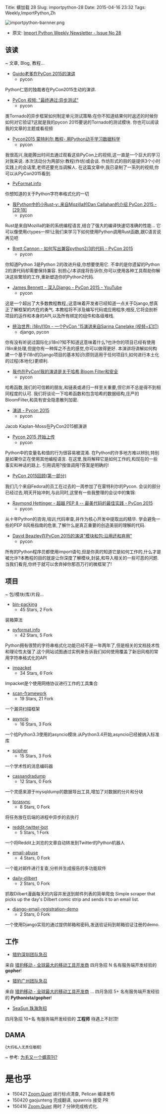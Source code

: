Title: 蠎加载 28
Slug: importpython-28
Date: 2015-04-16 23:32
Tags: Weekly,ImportPython,Zh 

![importpython-barnner.png](http://zoomq.qiniudn.com/ZQCollection/snap/importpython-barnner.png?imageView2/2/h/210)


- 原文: [Import Python Weekly Newsletter - Issue No 28](http://importpython.com/newsletter/no/28/)

## 该读
~ 文章, Blog, 教程...



- [Guido老爹在PyCon 2015的演讲](https://youtu.be/G-uKNd5TSBw)
    + pycon  

Python仁慈的独裁者在PyCon2015生动的演讲.

- [PyCon 视频: "最终通过:异步测试"](http://feedproxy.google.com/~r/emptysquare/~3/DHsGy7A3DUs/)
    + pycon  

类Tornado的异步框架如何制定单元测试策略:在你不知道结果何时返还的时候你如何对它验证?这就是我的pycon 2015要说的Tornado的测试模块. 你也可以阅读我的文章的主题或看视频

- [Pycon2015 蒙特利尔 教程- 用Python动手学习数据科学](http://www.analyticsvidhya.com/blog/2015/04/pycon-montreal-2015-data-science-workshops/)
    + pycon  

我很高兴,我能腾出时间去通过观看这些PyCon上的视频,这一直是一个巨大的学习对我来说. 本次活动分为两部分:教程(作坊)或会谈. 作坊形式的目的是提供3个小时实践上的会话里,老师还要充当调解人. 在这篇文章中,我已录制了一系列的视频,你可以从PyCon2015看到. 

- [PyFormat.info](http://pyformat.info/)  

你想知道的关于Python字符串格式化的一切

- [我Python中的小Rust-y: 来自Mozilla的Dan Callahan的介绍 PyCon 2015 - [29:18]](https://www.youtube.com/watch?v=3CwJ0MH-4MA)
    - pycon  

Rust是来自Mozilla的新的系统编程语言,结合了强大的编译快速切准确的性能... 它可以像使用ctypes一样!让我们来学习下如何使用Python调用Rust函数,跟C语言说再见吧

- [Brett Cannon - 如何写出兼容python2/3的代码 - PyCon 2015](http://www.reddit.com/r/Python/comments/32p4ef/brett_cannon_how_to_make_your_code_python_23/)
    + pycon  

你知道Python 3是Python 2的改进升级,你想要使用它. 不幸的是你遗留的Python 2的源代码却需要保持兼容. 别担心!本讲座将告诉你,你可以使用各种工具帮助你解决这些繁琐的工作,重新塑造你的Python2代码. 

- [James Bennett - 深入Django - PyCon 2015 - YouTube](https://www.youtube.com/watch?v=tkwZ1jG3XgA)
    + pycon  

这是一个超出了大多数教程教程,;这意味着开发者已经知道一点关于Django,想真正了解框架的内在的勇气. 本教程将不涉及编写代码或应用程序;相反,它将会剖析项目的运作和本身的API,以及所有绑定的组件和各级堆栈. 

- [统治世界: i18n/l10n - 一个PyCon '15演讲来自Sarina Canelake (视频+幻灯)](http://www.reddit.com/r/pyladies/comments/329uxs/world_domination_i18nl10n_a_pycon_15_talk_by/)
    +  django, pycon  

你有没有听说过国际化(i18n)?知不知道这意味着什么?也许你的项目已经有使用i18n来处理,但是你有一种挥之不去的感觉,你可以做得更好. 本演讲将讲解如何构建一个基于i18n的Django项目的基本知识(原则适用于任何项目!),如何进行本土化的过程(本地化)更顺利. 

- [我也在PyCon!我的演讲是关于哈希,Bloom Filter和安全](https://www.youtube.com/watch?v=IGwNQfjLTp0)
    + pycon  

哈希函数,我们的可信赖的朋友,和链表或递归一样至关重要,但它并不总是得不到相同程度的认可. 我们将谈论一下哈希函数和包含哈希的数据结构,庄严的BloomFilter,和具有安全隐患散列加密. 

- [演讲 - Pycon 2015](https://www.youtube.com/attribution_link?a=_UzeuPDLeos&amp;u=%2Fwatch%3Fv%3DhIJdFxYlEKE%26feature%3Dshare)
    + pycon  


Jacob Kaplan-Moss在PyCon2015额演讲

- [Pycon 2015 开始上传](https://www.youtube.com/channel/UCgxzjK6GuOHVKR_08TT4hJQ)
    + pycon  

Python中的变量名和值的行为很容易被混淆. 在Python的许多地方难以辨别,特别是如果你正在使用其他编程语言. 在这里,我将解释它是如何工作的,和现在的一些事实和神话的路上. 引用调用?按值调用?答案是明确的!

- [PyCon 2015回顾(第一部分)](http://threebean.org/blog/pycon-2015-part-i)  

我们几个来自Fedora的员工在过去的一周参加了在蒙特利尔的Pycon. 会议的部分已经过去,明天开始冲刺,与此同时,这里有一些我整理的会议中的集锦:

- [Raymond Hettinger - 超越 PEP 8 -- 最美代码的最佳实践 - PyCon 2015](https://www.youtube.com/watch?v=wf-BqAjZb8M)
    + pycon  

从十年Python的咨询,培训,代码审查,并作为核心开发中提取出的精华. 学会避免一些的PEP 8风格指南的危害,了解什么是真正重要的创造美丽的理解的代码. 

- [David Beazley在PyCon 2015的演讲"模块和包:沿用还和弃用"](http://www.reddit.com/r/Python/comments/32qhve/modules_and_packages_live_and_let_die_by_david/)
    + pycon  

所有的Python程序员都使用import语句,但是你真的知道它是如何工作的,什么才是被允许?本教程的目的就是让你深度了解模块,封装,和导入相关的一些可恶的问题. 当我们看完,你终于就可以舍弃掉你那百万行的微框架了!


## 项目
~ 包/模块/库/片段...

- [bin-packing](https://github.com/towry/bin-packing)
    - 45 Stars, 2 Fork  

装箱算法

- [pyformat.info](https://github.com/ulope/pyformat.info)
    - 42 Stars, 5 Fork  

Python拥有很赞的字符串格式化功能已经不是一年两年了,但是相关的文档技术性和理论性太强了.这个网站试图通过实例来告诉我们如何使用覆盖了新旧风格的常用字符串格式化的API


- [impacket](https://github.com/CoreSecurity/impacket)
    - 34 Stars, 6 Fork  

Impacket是个使用网络协议进行工作的工具集合

- [scan-framework](https://github.com/OneSourceCat/scan-framework)
    - 19 Stars, 21 Fork  

一个漏洞扫描框架

- [asyncio](https://github.com/python/asyncio)
    - 16 Stars, 3 Fork  

一个给Python3.3使用的asyncio模块.从Python3.4开始,asyncio已经被纳入标准库

- [scipher](https://github.com/strib/scipher)
    - 15 Stars, 3 Fork  

一个学术性的消息编码器


- [cassandradump](https://github.com/gianlucaborello/cassandradump)
    - 12 Stars, 0 Fork  

一个灵感来源于mysqldump的数据导出工具,增加了对数据的分片和分块

- [torasync](https://github.com/ipconfiger/torasync)
    - 8 Stars, 0 Fork  

将任务放在后端的进程中异步的去执行

- [reddit-twitter-bot](https://github.com/rhiever/reddit-twitter-bot)
    - 5 Stars, 1 Fork  

一个将Reddit上浏览的文章自动转发到Twitter的Python机器人
    
- [email-abuse](https://github.com/CIRCL/email-abuse)
    - 4 Stars, 0 Fork  

一个能对邮件进行复查,分析并生成报告的多功能软件

- [daily-dilbert](https://github.com/paambaati/daily-dilbert)
    - 2 Stars, 0 Fork  

抓取Dilbert漫画每天的内容并发送到邮件列表的简单爬虫
Simple scraper that picks up the day's Dilbert comic strip and sends it to an email list.

- [django-email-registration-demo](https://github.com/ottatiyarou/django-email-registration-demo)
    - 2 Stars, 0 Fork  


一个使用Django实现的通过提供邮箱和密码,发送验证码到邮箱验证注册的demo.



## 工作

- [猎豹深圳团队急召](https://github.com/cheetahmobile/CMBM/wiki/BmSzHr)

来自 [猎豹移动 - 全球最大的移动工具开发商](http://www.cmcm.com/zh-cn/cm-backup/) 
四月急招 N 名有服务端开发经验的 **gopher**!


- [猎豹广州团队急召](https://github.com/cheetahmobile/CMBM/wiki/BmGzHr)

来自 [猎豹移动 - 全球最大的移动工具开发商](http://www.cmcm.com/zh-cn/cm-backup/) ...
四月急招 5+ 名有服务端开发经验的 **Pythonista/gopher**!

- [SeaSun 珠海急招](https://github.com/cheetahmobile/CMBM/wiki/SeaSunZh)

四月急招 10+名 有服务端开发经验的 **工程师** 待遇上不封顶!


## DAMA
(`大妈私人无责任播报`)

~ 参考: [为毛又一个蠎周刊?](importpython-why)


# 是也乎

- 150421 [Zoom.Quiet](http://zoomquiet.io) 进行标点清查, Pelican 编译发布
- 150420 gaojunteng 完成翻译, spawnris 接受 PR
- 150416 [Zoom.Quiet](http://zoomquiet.io) 用时 7 分钟完成格式化.
